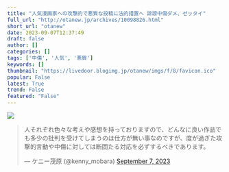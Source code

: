 ```yaml
---
title: "人気漫画家への攻撃的で悪質な投稿に法的措置へ 誹謗中傷ダメ、ゼッタイ"
full_url: "http://otanew.jp/archives/10098826.html"
short_url: "otanew"
date: 2023-09-07T12:37:49
draft: false
author: []
categories: []
tags: ['中傷', '人気', '悪質']
keywords: []
thumbnail: "https://livedoor.blogimg.jp/otanew/imgs/f/8/favicon.ico"
popular: False
latest: True
trend: False
featured: "False"
---
```


![](https://livedoor.blogimg.jp/otanew/imgs/f/8/favicon.ico)

<blockquote class='twitter-tweet'><p lang='ja' dir='ltr'>人それぞれ色々な考えや感想を持っておりますので、どんなに良い作品でも多少の批判を受けてしまうのは仕方が無い事なのですが、度が過ぎた攻撃的言動や中傷に対しては断固たる対応を必ずするべきであります。</p>— ケニー茂原 (@kenny_mobara) <a href='https://twitter.com/kenny_mobara/status/1699749440712737214?ref_src=twsrc%5Etfw'>September 7, 2023</a></blockquote> 